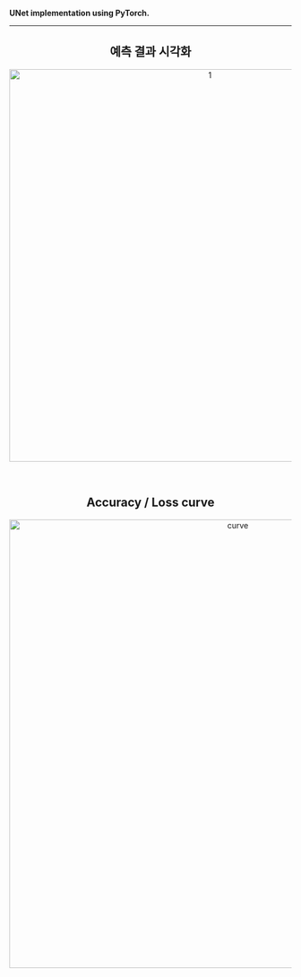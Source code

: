 **UNet implementation using PyTorch.**

---


<h2 align="center"> 예측 결과 시각화</h2>

<p align="center">
<img width="700" alt="1" src="https://user-images.githubusercontent.com/63924704/158000774-6817435f-0b01-4712-af50-7a44b1feb0b0.png">
</p>

</br>


<h2 align="center"> Accuracy / Loss curve</h2>
<p align="center">
<img width="800" alt="curve" src="https://user-images.githubusercontent.com/63924704/157844757-e9e6cd81-ceb8-4457-83d3-2fff2619e72e.png">
</p>

